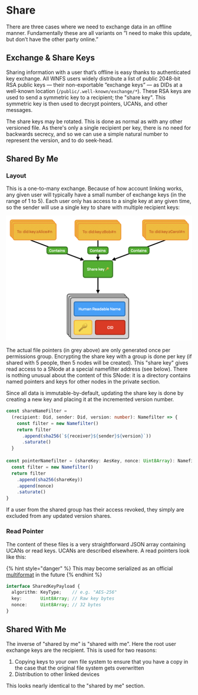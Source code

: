 # Share

There are three cases where we need to exchange data in an offline manner. Fundamentally these are all variants on ”I need to make this update, but don’t have the other party online.”

## Exchange & Share Keys

Sharing information with a user that’s offline is easy thanks to authenticated key exchange. All WNFS users widely distribute a list of public 2048-bit RSA public keys — their non-exportable ”exchange keys” — as DIDs at a well-known location \(`/public/.well-known/exchange/*`\). These RSA keys are used to send a symmetric key to a recipient; the "share key". This symmetric key is then used to decrypt pointers, UCANs, and other messages.

The share keys may be rotated. This is done as normal as with any other versioned file. As there's only a single recipient per key, there is no need for backwards secrecy, and so we can use a simple natural number to represent the version, and to do seek-head.

## Shared By Me

### Layout

This is a one-to-many exchange. Because of how account linking works, any given user will typically have a small number of exchange keys \(in the range of 1 to 5\). Each user only has access to a single key at any given time, so the sender will use a single key to share with multiple recipient keys:

![](../.gitbook/assets/screen-shot-2021-06-10-at-13.02.58.png)

The actual file pointers \(in grey above\) are only generated once per permissions group. Encrypting the share key with a group is done per key \(if shared with 5 people, then 5 nodes will be created\). This "share key" gives read access to a SNode at a special namefilter address \(see below\). There is nothing unusual about the content of this SNode: it is a directory contains named pointers and keys for other nodes in the private section.

Since all data is immutable-by-default, updating the share key is done by creating a new key and placing it at the incremented version number.

```typescript
const shareNameFilter = 
  (recipient: Did, sender: Did, version: number): Namefilter => {
    const filter = new Namefilter()
    return filter
      .append(sha256(`${receiver}${sender}${version}`))
      .saturate()
  }

const pointerNamefilter = (shareKey: AesKey, nonce: Uint8Array): Namefilter => {
  const filter = new Namefilter()
  return filter
    .append(sha256(shareKey))
    .append(nonce)
    .saturate()
}
```

If a user from the shared group has their access revoked, they simply are excluded from any updated version shares.

### Read Pointer

The content of these files is a very straightforward JSON array containing UCANs or read keys. UCANs are described elsewhere. A read pointers look like this:

{% hint style="danger" %}
This may become serialized as an official [multiformat](https://multiformats.io/) in the future
{% endhint %}

```typescript
interface SharedKeyPayload {
  algorithm: KeyType;    // e.g. "AES-256"
  key:       Uint8Array; // Raw key bytes
  nonce:     Uint8Array; // 32 bytes
}
```

## Shared With Me

The inverse of "shared by me" is "shared with me". Here the root user exchange keys are the recipient. This is used for two reasons:

1. Copying keys to your own file system to ensure that you have a copy in the case that the original file system gets overwritten
2. Distribution to other linked devices

This looks nearly identical to the "shared by me" section.

